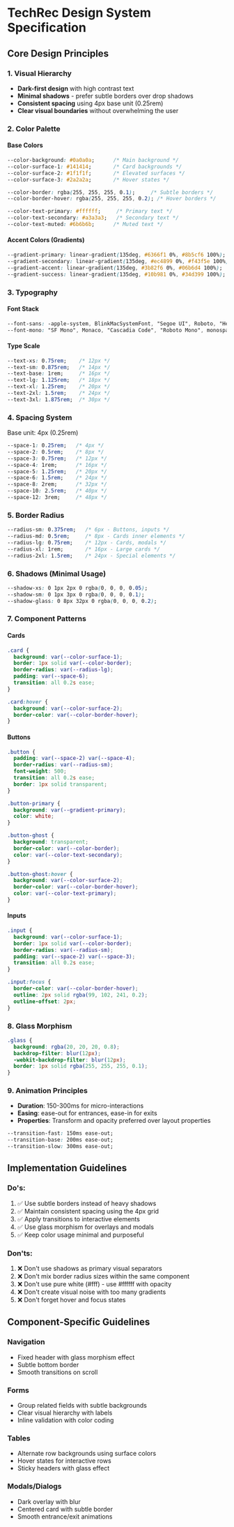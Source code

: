 # TechRec Design System Specification

## Core Design Principles

### 1. Visual Hierarchy
- **Dark-first design** with high contrast text
- **Minimal shadows** - prefer subtle borders over drop shadows
- **Consistent spacing** using 4px base unit (0.25rem)
- **Clear visual boundaries** without overwhelming the user

### 2. Color Palette

#### Base Colors
```css
--color-background: #0a0a0a;      /* Main background */
--color-surface-1: #141414;       /* Card backgrounds */
--color-surface-2: #1f1f1f;       /* Elevated surfaces */
--color-surface-3: #2a2a2a;       /* Hover states */

--color-border: rgba(255, 255, 255, 0.1);     /* Subtle borders */
--color-border-hover: rgba(255, 255, 255, 0.2); /* Hover borders */

--color-text-primary: #ffffff;     /* Primary text */
--color-text-secondary: #a3a3a3;   /* Secondary text */
--color-text-muted: #6b6b6b;      /* Muted text */
```

#### Accent Colors (Gradients)
```css
--gradient-primary: linear-gradient(135deg, #6366f1 0%, #8b5cf6 100%);    /* Violet-Purple */
--gradient-secondary: linear-gradient(135deg, #ec4899 0%, #f43f5e 100%);  /* Pink-Rose */
--gradient-accent: linear-gradient(135deg, #3b82f6 0%, #06b6d4 100%);     /* Blue-Cyan */
--gradient-success: linear-gradient(135deg, #10b981 0%, #34d399 100%);    /* Green */
```

### 3. Typography

#### Font Stack
```css
--font-sans: -apple-system, BlinkMacSystemFont, "Segoe UI", Roboto, "Helvetica Neue", Arial, sans-serif;
--font-mono: "SF Mono", Monaco, "Cascadia Code", "Roboto Mono", monospace;
```

#### Type Scale
```css
--text-xs: 0.75rem;    /* 12px */
--text-sm: 0.875rem;   /* 14px */
--text-base: 1rem;     /* 16px */
--text-lg: 1.125rem;   /* 18px */
--text-xl: 1.25rem;    /* 20px */
--text-2xl: 1.5rem;    /* 24px */
--text-3xl: 1.875rem;  /* 30px */
```

### 4. Spacing System

Base unit: 4px (0.25rem)

```css
--space-1: 0.25rem;   /* 4px */
--space-2: 0.5rem;    /* 8px */
--space-3: 0.75rem;   /* 12px */
--space-4: 1rem;      /* 16px */
--space-5: 1.25rem;   /* 20px */
--space-6: 1.5rem;    /* 24px */
--space-8: 2rem;      /* 32px */
--space-10: 2.5rem;   /* 40px */
--space-12: 3rem;     /* 48px */
```

### 5. Border Radius

```css
--radius-sm: 0.375rem;   /* 6px - Buttons, inputs */
--radius-md: 0.5rem;     /* 8px - Cards inner elements */
--radius-lg: 0.75rem;    /* 12px - Cards, modals */
--radius-xl: 1rem;       /* 16px - Large cards */
--radius-2xl: 1.5rem;    /* 24px - Special elements */
```

### 6. Shadows (Minimal Usage)

```css
--shadow-xs: 0 1px 2px 0 rgba(0, 0, 0, 0.05);
--shadow-sm: 0 1px 3px 0 rgba(0, 0, 0, 0.1);
--shadow-glass: 0 8px 32px 0 rgba(0, 0, 0, 0.2);
```

### 7. Component Patterns

#### Cards
```css
.card {
  background: var(--color-surface-1);
  border: 1px solid var(--color-border);
  border-radius: var(--radius-lg);
  padding: var(--space-6);
  transition: all 0.2s ease;
}

.card:hover {
  background: var(--color-surface-2);
  border-color: var(--color-border-hover);
}
```

#### Buttons
```css
.button {
  padding: var(--space-2) var(--space-4);
  border-radius: var(--radius-sm);
  font-weight: 500;
  transition: all 0.2s ease;
  border: 1px solid transparent;
}

.button-primary {
  background: var(--gradient-primary);
  color: white;
}

.button-ghost {
  background: transparent;
  border-color: var(--color-border);
  color: var(--color-text-secondary);
}

.button-ghost:hover {
  background: var(--color-surface-2);
  border-color: var(--color-border-hover);
  color: var(--color-text-primary);
}
```

#### Inputs
```css
.input {
  background: var(--color-surface-1);
  border: 1px solid var(--color-border);
  border-radius: var(--radius-sm);
  padding: var(--space-2) var(--space-3);
  transition: all 0.2s ease;
}

.input:focus {
  border-color: var(--color-border-hover);
  outline: 2px solid rgba(99, 102, 241, 0.2);
  outline-offset: 2px;
}
```

### 8. Glass Morphism

```css
.glass {
  background: rgba(20, 20, 20, 0.8);
  backdrop-filter: blur(12px);
  -webkit-backdrop-filter: blur(12px);
  border: 1px solid rgba(255, 255, 255, 0.1);
}
```

### 9. Animation Principles

- **Duration**: 150-300ms for micro-interactions
- **Easing**: ease-out for entrances, ease-in for exits
- **Properties**: Transform and opacity preferred over layout properties

```css
--transition-fast: 150ms ease-out;
--transition-base: 200ms ease-out;
--transition-slow: 300ms ease-out;
```

## Implementation Guidelines

### Do's:
1. ✅ Use subtle borders instead of heavy shadows
2. ✅ Maintain consistent spacing using the 4px grid
3. ✅ Apply transitions to interactive elements
4. ✅ Use glass morphism for overlays and modals
5. ✅ Keep color usage minimal and purposeful

### Don'ts:
1. ❌ Don't use shadows as primary visual separators
2. ❌ Don't mix border radius sizes within the same component
3. ❌ Don't use pure white (#fff) - use #ffffff with opacity
4. ❌ Don't create visual noise with too many gradients
5. ❌ Don't forget hover and focus states

## Component-Specific Guidelines

### Navigation
- Fixed header with glass morphism effect
- Subtle bottom border
- Smooth transitions on scroll

### Forms
- Group related fields with subtle backgrounds
- Clear visual hierarchy with labels
- Inline validation with color coding

### Tables
- Alternate row backgrounds using surface colors
- Hover states for interactive rows
- Sticky headers with glass effect

### Modals/Dialogs
- Dark overlay with blur
- Centered card with subtle border
- Smooth entrance/exit animations